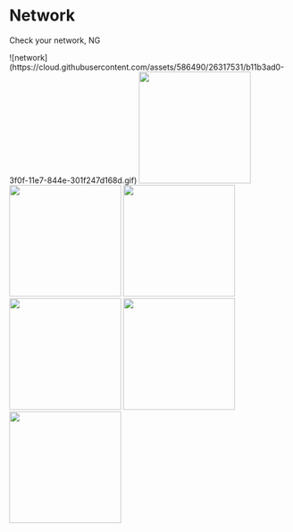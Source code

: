 # Network
<p>Check your network, NG</p>
![network](https://cloud.githubusercontent.com/assets/586490/26317531/b11b3ad0-3f0f-11e7-844e-301f247d168d.gif)

<img src="https://cloud.githubusercontent.com/assets/586490/26302158/3d360160-3edb-11e7-9c90-88e76f88e86f.png" width="200px" />
<img src="https://cloud.githubusercontent.com/assets/586490/26302155/3d2a5f36-3edb-11e7-8cab-da94e1d2f539.png" width="200px" />
<img src="https://cloud.githubusercontent.com/assets/586490/26302159/3d3763fc-3edb-11e7-9a0b-2844e6109627.png" width="200px" />
<img src="https://cloud.githubusercontent.com/assets/586490/26302156/3d2d7b8a-3edb-11e7-84b6-f0a5e2f5e5b8.png" width="200px" />
<img src="https://cloud.githubusercontent.com/assets/586490/26302157/3d328012-3edb-11e7-8f1a-9213ceca1332.png" width="200px" />
<img src="https://cloud.githubusercontent.com/assets/586490/26302228/7779f804-3edb-11e7-9a45-b2decf8f0a9e.jpeg" width="200px" />
